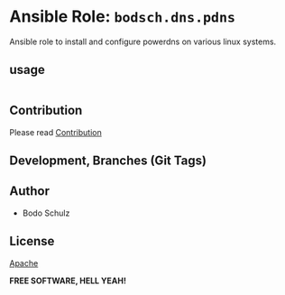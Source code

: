 # Ansible Role: `bodsch.dns.pdns`

Ansible role to install and configure powerdns on various linux systems.


## usage

```yaml

```

## Contribution

Please read [Contribution](CONTRIBUTING.md)

## Development,  Branches (Git Tags)


## Author

- Bodo Schulz

## License

[Apache](LICENSE)

**FREE SOFTWARE, HELL YEAH!**
